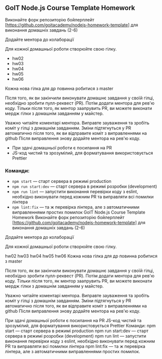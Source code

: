 ## GoIT Node.js Course Template Homework

Виконайте форк репозиторію бойлерплейт [https://github.com/goitacademy/nodejs-homework-template] для виконання домашніх завдань (2-6)

Додайте ментора до колаборації

Для кожної домашньої роботи створюйте свою гілку.

- hw02
- hw03
- hw04
- hw05
- hw06

Кожна нова гілка для др повинна робитися з master

Після того, як ви закінчили виконувати домашнє завдання у своїй гілці, необхідно зробити пулл-реквест (PR). Потім додати ментора для рев'ю коду. Тільки після того, як ментор заапрувить PR, ви можете виконати мердж гілки з домашнім завданням у майстер.

Уважно читайте коментарі ментора. Виправте зауваження та зробіть коміт у гілці з домашнім завданням. Зміни підтягнуться у PR автоматично після того, як ви відправите коміт з виправленнями на github
Після виправлення знову додайте ментора на рев'ю коду.

- При здачі домашньої роботи є посилання на PR
- JS-код чистий та зрозумілий, для форматування використовується Prettier

### Команди:

- `npm start` &mdash; старт сервера в режимі production
- `npm run start:dev` &mdash; старт сервера в режимі розробки (development)
- `npm run lint` &mdash; запустити виконання перевірки коду з eslint, необхідно виконувати перед кожним PR та виправляти всі помилки лінтера
- `npm lint:fix` &mdash; та ж перевірка лінтера, але з автоматичними виправленнями простих помилок
  GoIT Node.js Course Template Homework
  Виконайте форк репозиторію бойлерплейт [https://github.com/goitacademy/nodejs-homework-template] для виконання домашніх завдань (2-6)

Додайте ментора до колаборації

Для кожної домашньої роботи створюйте свою гілку.

hw02
hw03
hw04
hw05
hw06
Кожна нова гілка для др повинна робитися з master

Після того, як ви закінчили виконувати домашнє завдання у своїй гілці, необхідно зробити пулл-реквест (PR). Потім додати ментора для рев'ю коду. Тільки після того, як ментор заапрувить PR, ви можете виконати мердж гілки з домашнім завданням у майстер.

Уважно читайте коментарі ментора. Виправте зауваження та зробіть коміт у гілці з домашнім завданням. Зміни підтягнуться у PR автоматично після того, як ви відправите коміт з виправленнями на github Після виправлення знову додайте ментора на рев'ю коду.

При здачі домашньої роботи є посилання на PR
JS-код чистий та зрозумілий, для форматування використовується Prettier
Команди:
npm start — старт сервера в режимі production
npm run start:dev — старт сервера в режимі розробки (development)
npm run lint — запустити виконання перевірки коду з eslint, необхідно виконувати перед кожним PR та виправляти всі помилки лінтера
npm lint:fix — та ж перевірка лінтера, але з автоматичними виправленнями простих помилок.
